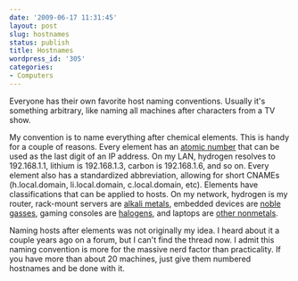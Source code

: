 ```yaml
---
date: '2009-06-17 11:31:45'
layout: post
slug: hostnames
status: publish
title: Hostnames
wordpress_id: '305'
categories:
- Computers
---
```


Everyone has their own favorite host naming conventions. Usually it's something arbitrary, like naming all machines after characters from a TV show. 

My convention is to name everything after chemical elements. This is handy for a couple of reasons. Every element has an [atomic number](http://en.wikipedia.org/wiki/List_of_elements_by_atomic_number) that can be used as the last digit of an IP address. On my LAN, hydrogen resolves to 192.168.1.1, lithium is 192.168.1.3, carbon is 192.168.1.6, and so on. Every element also has a standardized abbreviation, allowing for short CNAMEs (h.local.domain, li.local.domain, c.local.domain, etc). Elements have classifications that can be applied to hosts. On my network, hydrogen is my router, rack-mount servers are [alkali metals](http://en.wikipedia.org/wiki/Alkali_metal), embedded devices are [noble gasses](http://en.wikipedia.org/wiki/Noble_gas), gaming consoles are [halogens](http://en.wikipedia.org/wiki/Halogen), and laptops are [other nonmetals](http://en.wikipedia.org/wiki/Nonmetal). 

Naming hosts after elements was not originally my idea. I heard about it a couple years ago on a forum, but I can't find the thread now. I admit this naming convention is more for the massive nerd factor than practicality. If you have more than about 20 machines, just give them numbered hostnames and be done with it. 

